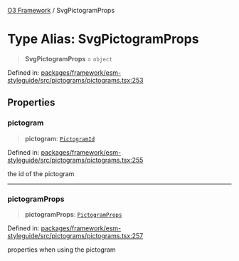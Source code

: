 [O3 Framework](../API.md) / SvgPictogramProps

# Type Alias: SvgPictogramProps

> **SvgPictogramProps** = `object`

Defined in: [packages/framework/esm-styleguide/src/pictograms/pictograms.tsx:253](https://github.com/openmrs/openmrs-esm-core/blob/main/packages/framework/esm-styleguide/src/pictograms/pictograms.tsx#L253)

## Properties

### pictogram

> **pictogram**: [`PictogramId`](PictogramId.md)

Defined in: [packages/framework/esm-styleguide/src/pictograms/pictograms.tsx:255](https://github.com/openmrs/openmrs-esm-core/blob/main/packages/framework/esm-styleguide/src/pictograms/pictograms.tsx#L255)

the id of the pictogram

***

### pictogramProps

> **pictogramProps**: [`PictogramProps`](PictogramProps.md)

Defined in: [packages/framework/esm-styleguide/src/pictograms/pictograms.tsx:257](https://github.com/openmrs/openmrs-esm-core/blob/main/packages/framework/esm-styleguide/src/pictograms/pictograms.tsx#L257)

properties when using the pictogram

